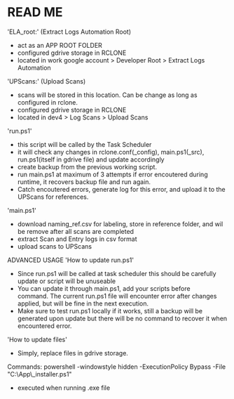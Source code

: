 # READ ME
'ELA_root:' (Extract Logs Automation Root)
 - act as an APP ROOT FOLDER
 - configured gdrive storage in RCLONE 
 - located in work google account > Developer Root > Extract Logs Automation

'UPScans:' (Upload Scans)
 - scans will be stored in this location. Can be change as long as configured in rclone.
 - configured gdrive storage in RCLONE
 - located in dev4 > Log Scans > Upload Scans

'run.ps1'
 - this script will be called by the Task Scheduler
 - it will check any changes in rclone.conf(_config), main.ps1(_src), run.ps1(itself in gdrive file) and update accordingly
 - create backup from the previous working script.
 - run main.ps1 at maximum of 3 attempts if error encoutered during runtime, it recovers backup file and run again.
 - Catch encoutered errors, generate log for this error, and upload it to the UPScans for references.

'main.ps1'
 - download naming_ref.csv for labeling, store in reference folder, and wil be remove after all scans are completed
 - extract Scan and Entry logs in csv format
 - upload scans to UPScans

ADVANCED USAGE
'How to update run.ps1'
 - Since run.ps1 will be called at task scheduler this should be carefully update or script will be unuseable
 - You can update it through main.ps1, add your scripts before <Main> command. The current run.ps1 file will encounter error after changes applied, but will be fine in the next execution.
 - Make sure to test run.ps1 locally if it works, still a backup will be generated upon update but there will be no command to recover it when encountered error.

'How to update files'
 - Simply, replace files in gdrive storage.


Commands:
powershell -windowstyle hidden -ExecutionPolicy Bypass -File "C:\App\\_installer.ps1"
- executed when running .exe file

